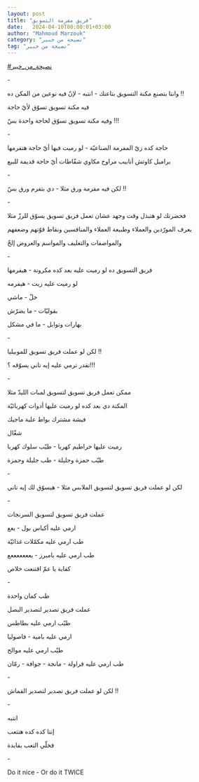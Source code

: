 ```yaml
---
layout: post
title: "فريق مفرمة التسويق"
date:   2024-04-10T00:00:01+03:00
author: "Mahmoud Marzouk"
category: "نصيحة من خبير"
tag: "نصيحة من خبير"
---
```



[<u>\#نصيحة\_من\_خبير</u>](https://www.facebook.com/hashtag/%D9%86%D8%B5%D9%8A%D8%AD%D8%A9_%D9%85%D9%86_%D8%AE%D8%A8%D9%8A%D8%B1?__eep__=6&__cft__%5b0%5d=AZXWbWDkPZr8QubHTR5THTcTbp0yLxQQzTMT9zBNKNL3W-vvBwWHiUdi_sudsOm0h_JFJRVhBmXuL2F7itV7dSrwHcNrbZTHM3MrSrNZJPbFNoQoRF29HbF_IwSegBTSSuuVyxLj-XcgEtsPRU5idl2AV0WQEfICg3kjTGp0taDZG1bAmApplqr9d3t5o9mvx1s&__tn__=*NK-R)

\-

وانتا بتصنع مكنة التسويق بتاعتك - انتبه - لإنّ فيه نوعين
من المكن ده !!

فيه مكنة تسويق تسوّق لأيّ حاجة

وفيه مكنة تسويق تسوّق لحاجة واحدة بسّ !!!

\-

حاجة كده زيّ المفرمة الصناعيّة - لو رميت فيها أيّ حاجة
هتفرمها

براميل كاوتش أنابيب مراوح مكاوي شفّاطات أيّ حاجة قديمة
للبيع

\-

لكن فيه مفرمة ورق مثلا - دي بتفرم ورق بسّ !!

\-

فحضرتك لو هتبذل وقت وجهد عشان تعمل فريق تسويق يسوّق للرزّ
مثلا

يعرف المورّدين والعملاء وطبيعة العملاء والمنافسين ونقاط
قوّتهم وضعفهم

والمواصفات والتغليف والمواسم والعروض إلخّ

\-

فريق التسويق ده لو رميت عليه بعد كده مكرونة -
هيفرمها

لو رميت عليه زيت - هيفرمه

خلّ - ماشي

بقوليّات - ما يضرّش

بهارات وتوابل - ما في مشكل

\-

لكن لو عملت فريق تسويق للموبيليا !!

تقدر ترمي عليه إيه تاني يسوّقه ؟!!!

\-

ممكن تعمل فريق تسويق لتسويق لمبات الليدّ مثلا

المكنة دي بعد كده لو رميت عليها أدوات كهربائيّة

فيشة مشترك بواط علبة ماجيك

شغّال

رميت عليها خراطيم كهربا - طيّب سلوك كهربا

طيّب حمزة وجليلة - طب جليلة وحمزة

\-

لكن لو عملت فريق تسويق لتسويق الملابس مثلا - هيسوّق لك
إيه تاني

\-

عملت فريق تسويق لتسويق السرنجات

ارمي عليه أكياس بول - يعع

طب ارمي عليه مكمّلات غذائيّة

طب ارمي عليه بامبرز - يعععععععع

كفاية يا عمّ اقتنعت خلاص

\-

طب كمان واحدة

عملت فريق تصدير لتصدير البصل

طيّب ارمي عليه بطاطس

ارمي عليه بامية - فاصوليا

طيّب ارمي عليه موالح

طب ارمي عليه فراولة - مانجة - جوافة - رمّان

\-

لكن لو عملت فريق تصدير لتصدير القماش !!

\-

انتبه

إنتا كده كده هتتعب

فخلّي التعب بفايدة

\-

Do it nice - Or do it TWICE
